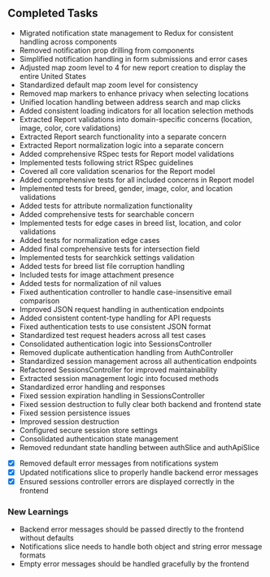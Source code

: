 ## Completed Tasks

- Migrated notification state management to Redux for consistent handling across components
- Removed notification prop drilling from components
- Simplified notification handling in form submissions and error cases
- Adjusted map zoom level to 4 for new report creation to display the entire United States
- Standardized default map zoom level for consistency
- Removed map markers to enhance privacy when selecting locations
- Unified location handling between address search and map clicks
- Added consistent loading indicators for all location selection methods
- Extracted Report validations into domain-specific concerns (location, image, color, core validations)
- Extracted Report search functionality into a separate concern
- Extracted Report normalization logic into a separate concern
- Added comprehensive RSpec tests for Report model validations
- Implemented tests following strict RSpec guidelines
- Covered all core validation scenarios for the Report model
- Added comprehensive tests for all included concerns in Report model
- Implemented tests for breed, gender, image, color, and location validations
- Added tests for attribute normalization functionality
- Added comprehensive tests for searchable concern
- Implemented tests for edge cases in breed list, location, and color validations
- Added tests for normalization edge cases
- Added final comprehensive tests for intersection field
- Implemented tests for searchkick settings validation
- Added tests for breed list file corruption handling
- Included tests for image attachment presence
- Added tests for normalization of nil values
- Fixed authentication controller to handle case-insensitive email comparison
- Improved JSON request handling in authentication endpoints
- Added consistent content-type handling for API requests
- Fixed authentication tests to use consistent JSON format
- Standardized test request headers across all test cases
- Consolidated authentication logic into SessionsController
- Removed duplicate authentication handling from AuthController
- Standardized session management across all authentication endpoints
- Refactored SessionsController for improved maintainability
- Extracted session management logic into focused methods
- Standardized error handling and responses
- Fixed session expiration handling in SessionsController
- Fixed session destruction to fully clear both backend and frontend state
- Fixed session persistence issues
- Improved session destruction
- Configured secure session store settings
- Consolidated authentication state management
- Removed redundant state handling between authSlice and authApiSlice
- [x] Removed default error messages from notifications system
- [x] Updated notifications slice to properly handle backend error messages
- [x] Ensured sessions controller errors are displayed correctly in the frontend

### New Learnings
- Backend error messages should be passed directly to the frontend without defaults
- Notifications slice needs to handle both object and string error message formats
- Empty error messages should be handled gracefully by the frontend
